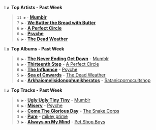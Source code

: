 <!--START_LASTFM_ARTISTS:{"period": "7day", "rows": 5}-->
<a href="https://last.fm" target="_blank"><img src="https://user-images.githubusercontent.com/17434202/215290617-e793598d-d7c9-428f-9975-156db1ba89cc.svg" alt="Last.fm Logo" width="18" height="13"/></a> **Top Artists - Past Week**

> `11 ▶️` ∙ **[Mumblr](https://www.last.fm/music/Mumblr)**<br/>
> `7 ▶️` ∙ **[We Butter the Bread with Butter](https://www.last.fm/music/We+Butter+the+Bread+with+Butter)**<br/>
> `6 ▶️` ∙ **[A Perfect Circle](https://www.last.fm/music/A+Perfect+Circle)**<br/>
> `6 ▶️` ∙ **[Psyche](https://www.last.fm/music/Psyche)**<br/>
> `6 ▶️` ∙ **[The Dead Weather](https://www.last.fm/music/The+Dead+Weather)**<br/>
<!--END_LASTFM_ARTISTS-->

<!--START_LASTFM_ALBUMS:{"period": "7day", "rows": 5}-->
<a href="https://last.fm" target="_blank"><img src="https://user-images.githubusercontent.com/17434202/215290617-e793598d-d7c9-428f-9975-156db1ba89cc.svg" alt="Last.fm Logo" width="18" height="13"/></a> **Top Albums - Past Week**

> `8 ▶️` ∙ **[The Never Ending Get Down](https://www.last.fm/music/Mumblr/The+Never+Ending+Get+Down)** - [Mumblr](https://www.last.fm/music/Mumblr)<br/>
> `6 ▶️` ∙ **[Thirteenth Step](https://www.last.fm/music/A+Perfect+Circle/Thirteenth+Step)** - [A Perfect Circle](https://www.last.fm/music/A+Perfect+Circle)<br/>
> `6 ▶️` ∙ **[The Influence](https://www.last.fm/music/Psyche/The+Influence)** - [Psyche](https://www.last.fm/music/Psyche)<br/>
> `5 ▶️` ∙ **[Sea of Cowards](https://www.last.fm/music/The+Dead+Weather/Sea+of+Cowards)** - [The Dead Weather](https://www.last.fm/music/The+Dead+Weather)<br/>
> `4 ▶️` ∙ **[Arkhaiomelisidonophunikheratos](https://www.last.fm/music/Satanicpornocultshop/Arkhaiomelisidonophunikheratos)** - [Satanicpornocultshop](https://www.last.fm/music/Satanicpornocultshop)<br/>
<!--END_LASTFM_ALBUMS-->

<!--START_LASTFM_TRACKS:{"period": "7day", "rows": 5}-->
<a href="https://last.fm" target="_blank"><img src="https://user-images.githubusercontent.com/17434202/215290617-e793598d-d7c9-428f-9975-156db1ba89cc.svg" alt="Last.fm Logo" width="18" height="13"/></a> **Top Tracks - Past Week**

> `6 ▶️` ∙ **[Ugly Ugly Tiny Tiny](https://www.last.fm/music/Mumblr/_/Ugly+Ugly+Tiny+Tiny)** - [Mumblr](https://www.last.fm/music/Mumblr)<br/>
> `6 ▶️` ∙ **[Misery](https://www.last.fm/music/Psyche/_/Misery)** - [Psyche](https://www.last.fm/music/Psyche)<br/>
> `4 ▶️` ∙ **[Come The Glorious Day](https://www.last.fm/music/The+Snake+Corps/_/Come+The+Glorious+Day)** - [The Snake Corps](https://www.last.fm/music/The+Snake+Corps)<br/>
> `3 ▶️` ∙ **[Pure](https://www.last.fm/music/mikey+prime/_/Pure)** - [mikey prime](https://www.last.fm/music/mikey+prime)<br/>
> `3 ▶️` ∙ **[Always on My Mind](https://www.last.fm/music/Pet+Shop+Boys/_/Always+on+My+Mind)** - [Pet Shop Boys](https://www.last.fm/music/Pet+Shop+Boys)<br/>
<!--END_LASTFM_TRACKS-->